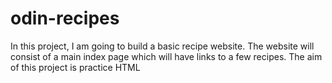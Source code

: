 # odin-recipes

In this project, I am going to build a basic recipe website.
The website will consist of a main index page which will have links to a few recipes.
The aim of this project is practice HTML 